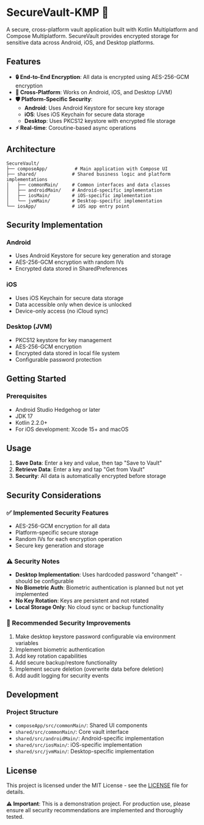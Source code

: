 # SecureVault-KMP 🔐

A secure, cross-platform vault application built with Kotlin Multiplatform and Compose Multiplatform. SecureVault
provides encrypted storage for sensitive data across Android, iOS, and Desktop platforms.

## Features

- **🔒 End-to-End Encryption**: All data is encrypted using AES-256-GCM encryption
- **📱 Cross-Platform**: Works on Android, iOS, and Desktop (JVM)
- **🛡️ Platform-Specific Security**:
    - **Android**: Uses Android Keystore for secure key storage
    - **iOS**: Uses iOS Keychain for secure data storage
    - **Desktop**: Uses PKCS12 keystore with encrypted file storage
- **⚡ Real-time**: Coroutine-based async operations

## Architecture

```
SecureVault/
├── composeApp/          # Main application with Compose UI
├── shared/             # Shared business logic and platform implementations
│   ├── commonMain/     # Common interfaces and data classes
│   ├── androidMain/    # Android-specific implementation
│   ├── iosMain/        # iOS-specific implementation
│   └── jvmMain/        # Desktop-specific implementation
└── iosApp/             # iOS app entry point
```

## Security Implementation

### Android

- Uses Android Keystore for secure key generation and storage
- AES-256-GCM encryption with random IVs
- Encrypted data stored in SharedPreferences

### iOS

- Uses iOS Keychain for secure data storage
- Data accessible only when device is unlocked
- Device-only access (no iCloud sync)

### Desktop (JVM)

- PKCS12 keystore for key management
- AES-256-GCM encryption
- Encrypted data stored in local file system
- Configurable password protection

## Getting Started

### Prerequisites

- Android Studio Hedgehog or later
- JDK 17
- Kotlin 2.2.0+
- For iOS development: Xcode 15+ and macOS

## Usage

1. **Save Data**: Enter a key and value, then tap "Save to Vault"
2. **Retrieve Data**: Enter a key and tap "Get from Vault"
3. **Security**: All data is automatically encrypted before storage

## Security Considerations

### ✅ Implemented Security Features

- AES-256-GCM encryption for all data
- Platform-specific secure storage
- Random IVs for each encryption operation
- Secure key generation and storage

### ⚠️ Security Notes

- **Desktop Implementation**: Uses hardcoded password "changeit" - should be configurable
- **No Biometric Auth**: Biometric authentication is planned but not yet implemented
- **No Key Rotation**: Keys are persistent and not rotated
- **Local Storage Only**: No cloud sync or backup functionality

### 🔧 Recommended Security Improvements

1. Make desktop keystore password configurable via environment variables
2. Implement biometric authentication
3. Add key rotation capabilities
4. Add secure backup/restore functionality
5. Implement secure deletion (overwrite data before deletion)
6. Add audit logging for security events

## Development

### Project Structure

- `composeApp/src/commonMain/`: Shared UI components
- `shared/src/commonMain/`: Core vault interface
- `shared/src/androidMain/`: Android-specific implementation
- `shared/src/iosMain/`: iOS-specific implementation
- `shared/src/jvmMain/`: Desktop-specific implementation

## License

This project is licensed under the MIT License - see the [LICENSE](LICENSE) file for details.

**⚠️ Important**: This is a demonstration project. For production use, please ensure all security recommendations are
implemented and thoroughly tested.
